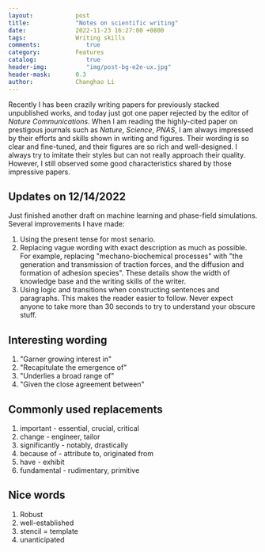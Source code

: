 ```yaml
---
layout:            post
title:             "Notes on scientific writing"
date:              2022-11-23 16:27:00 +0800
tags:              Writing skills
comments:			  true
category:          Features
catalog:    		  true
header-img: 		  "img/post-bg-e2e-ux.jpg"
header-mask:       0.3
author:            Changhao Li
---
```


Recently I has been crazily writing papers for previously stacked unpublished works, and today just got one paper rejected by the editor of *Nature Communications*. When I am reading the highly-cited paper on prestigous journals such as *Nature*, *Science*, *PNAS*, I am always impressed by their efforts and skills shown in writing and figures. Their wording is so clear and fine-tuned, and their figures are so rich and well-designed. I always try to imitate their styles but can not really approach their quality. However, I still observed some good characteristics shared by those impressive papers.

## Updates on 12/14/2022

Just finished another draft on machine learning and phase-field simulations. Several improvements I have made:

1. Using the present tense for most senario.
2. Replacing vague wording with exact description as much as possible. For example, replacing "mechano-biochemical processes" with "the generation and transmission of traction forces, and the diffusion and formation of adhesion species". These details show the width of knowledge base and the writing skills of the writer.
3. Using logic and transitions when constructing sentences and paragraphs. This makes the reader easier to follow. Never expect anyone to take more than 30 seconds to try to understand your obscure stuff.

## Interesting wording

1. "Garner growing interest in"
2. "Recapitulate the emergence of"
3. "Underlies a broad range of"
4. "Given the close agreement between"

## Commonly used replacements

1. important - essential, crucial, critical
2. change - engineer, tailor
3. significantly - notably, drastically
4. because of - attribute to, originated from
5. have - exhibit
6. fundamental - rudimentary, primitive

## Nice words

1. Robust
2. well-established
3. stencil = template
4. unanticipated